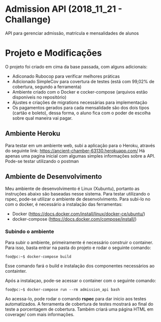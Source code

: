# Admission API (2018_11_21 - Challange)

API para gerenciar admissão, matrícula e mensalidades de alunos


# Projeto e Modificações

O projeto foi criado em cima da base passada, com alguns adicionais:
- Adiconado Rubocop para verificar melhores práticas
- Adicionado SimpleCov para covertura de testes (está com 99,02% de cobertura, segundo a ferramenta)
- Ambiente criado com o Docker e cocker-compose (arquivos estão disponíveis no repositório)
- Ajustes e criações de migrations necessárias para implementação
- Os pagamentos gerados para cada mensalidade são dos dois tipos (cartão e boleto), dessa forma, o aluno fica com o poder de escolha sobre qual maneira vai pagar.


## Ambiente Heroku

Para testar em um ambiente web, subi a aplicação para o Heroku, através do seguinte link:
https://ancient-chamber-63130.herokuapp.com/
Há apenas uma pagina inicial com algumas simples informações sobre a API. Pode-se testar utilizando o postman

## Ambiente de Desenvolvimento
Meu ambiente de desenvolvimento é Linux (Xubuntu), portanto as instruções abaixo são baseadas nesse sistema.
Para testar utilizando o rspec, pode-se utilizar o ambiente de desenvolvimento. Para subi-lo no com o docker, é necessário a instalação das ferramentas:
- Docker (https://docs.docker.com/install/linux/docker-ce/ubuntu/)
- docker-compose (https://docs.docker.com/compose/install/)

### Subindo o ambiente
Para subir o ambiente, primeiramente é necessário construir o container. Para isso, basta entrar na pasta do projeto e rodar o seguinte comando:

```console
foo@pc:~$ docker-compose build
```
Esse comando fará o build e instalação dos componentes necessários ao containter.

Após a instalaçao, pode-se acessar o container com o seguinte comando:
```console
foo@pc:~$ docker-compose run --rm admission_api bash
```
Ao acessa-lo, pode rodar o comando **rspec** para dar inicio aos testes automatizados.
A ferramenta de cobertura de testes mostrará ao final do teste a porcentagem de cobertura. Também criará uma página HTML em coverage/ com mais informações.
